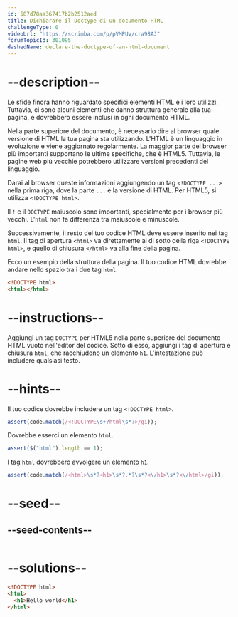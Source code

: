 ```yaml
---
id: 587d78aa367417b2b2512aed
title: Dichiarare il Doctype di un documento HTML
challengeType: 0
videoUrl: "https://scrimba.com/p/pVMPUv/cra98AJ"
forumTopicId: 301095
dashedName: declare-the-doctype-of-an-html-document
---
```


# --description--

Le sfide finora hanno riguardato specifici elementi HTML e i loro utilizzi. Tuttavia, ci sono alcuni elementi che danno struttura generale alla tua pagina, e dovrebbero essere inclusi in ogni documento HTML.

Nella parte superiore del documento, è necessario dire al browser quale versione di HTML la tua pagina sta utilizzando. L'HTML è un linguaggio in evoluzione e viene aggiornato regolarmente. La maggior parte dei browser più importanti supportano le ultime specifiche, che è HTML5. Tuttavia, le pagine web più vecchie potrebbero utilizzare versioni precedenti del linguaggio.

Darai al browser queste informazioni aggiungendo un tag `<!DOCTYPE ...>` nella prima riga, dove la parte `...` è la versione di HTML. Per HTML5, si utilizza `<!DOCTYPE html>`.

Il `!` e il `DOCTYPE` maiuscolo sono importanti, specialmente per i browser più vecchi. L'`html` non fa differenza tra maiuscole e minuscole.

Successivamente, il resto del tuo codice HTML deve essere inserito nei tag `html`. Il tag di apertura `<html>` va direttamente al di sotto della riga `<!DOCTYPE html>`, e quello di chiusura `</html>` va alla fine della pagina.

Ecco un esempio della struttura della pagina. Il tuo codice HTML dovrebbe andare nello spazio tra i due tag `html`.

```html
<!DOCTYPE html>
<html></html>
```

# --instructions--

Aggiungi un tag `DOCTYPE` per HTML5 nella parte superiore del documento HTML vuoto nell'editor del codice. Sotto di esso, aggiungi i tag di apertura e chiusura `html`, che racchiudono un elemento `h1`. L'intestazione può includere qualsiasi testo.

# --hints--

Il tuo codice dovrebbe includere un tag `<!DOCTYPE html>`.

```js
assert(code.match(/<!DOCTYPE\s+?html\s*?>/gi));
```

Dovrebbe esserci un elemento `html`.

```js
assert($("html").length == 1);
```

I tag `html` dovrebbero avvolgere un elemento `h1`.

```js
assert(code.match(/<html>\s*?<h1>\s*?.*?\s*?<\/h1>\s*?<\/html>/gi));
```

# --seed--

## --seed-contents--

```html

```

# --solutions--

```html
<!DOCTYPE html>
<html>
  <h1>Hello world</h1>
</html>
```
